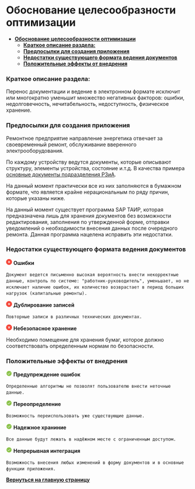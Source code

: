 # **Обоснование целесообразности оптимизации**

- [**Обоснование целесообразности оптимизации**](#обоснование-целесообразности-оптимизации)
    - [**Краткое описание раздела:**](#краткое-описание-раздела)
    - [**Предпосылки для создания приложения**](#предпосылки-для-создания-приложения)
    - [**Недостатки существующего формата ведения документов**](#недостатки-существующего-формата-ведения-документов)
    - [**Положительные эффекты от внедрения**](#положительные-эффекты-от-внедрения)

### **Краткое описание раздела:**

Перенос документации и ведение в электронном формате исключит или многократно уменьшит множество негативных факторов: ошибки, недолговечность, нечитабельность, недоступность, физическое хранение.

### **Предпосылки для создания приложения**

Ремонтное предприятие направление энергетика отвечает за своевременный ремонт, обслуживание вверенного электрооборудования. 

По каждому устройству ведутся документы, которые описывают структуру, элементы устройства, состояние и.т.д. В качества примера [основные документы подразделения РЗиА](../../documents/docs-rsia/README-RSIA.md).

На данный момент практически все из них заполняются в бумажном формате, что является крайне нерациональным по ряду причин, которые указаны ниже.

На данный момент существует программа SAP ТАИР, которая предназначена лишь для хранения документов без возможности редактирования, заполнения по утвержденной форме, отправки уведомлений о необходимости внесения данных после очередного ремонта. Данная программа нацелена исправить эти недостатки.

### **Недостатки существующего формата ведения документов**

![](../../images/md-images/check-red.png) **Ошибки**

`Документ ведется письменно высокая вероятность внести некорректные данные, контроль по системе: "работник-руководитель", уменьшает, но не исключает наличие ошибок, их количество возврастает в период больших нагрузок (капитальные ремонты).`

![](../../images/md-images/check-red.png) **Дублирование записей**

`Повторные записи в различных технических документах.`

![](../../images/md-images/check-red.png) **Небезопасное хранение**

Необходимо помещение для хранения бумаг, которое должно соответствовать определенным нормам по безопасности.

### **Положительные эффекты от внедрения**

![](../../images/md-images/check-green.png) **Предупреждение ошибок**

`Определенные алгоритмы не позволят пользователю внести неточные данные.`

![](../../images/md-images/check-green.png) **Переопределение**

`Возможность переиспользовать уже существующие данные.`

![](../../images/md-images/check-green.png) **Надежное храниние**
  
`Все данные будут лежать в надёжном месте с ограниченным доступом.`

![](../../images/md-images/check-green.png) **Непрерывная интеграция**
  
`Возможность внесения любых изменений в форму документов и в основные функции приложения.`

[**Вернуться на главную страницу**](../../README.md)